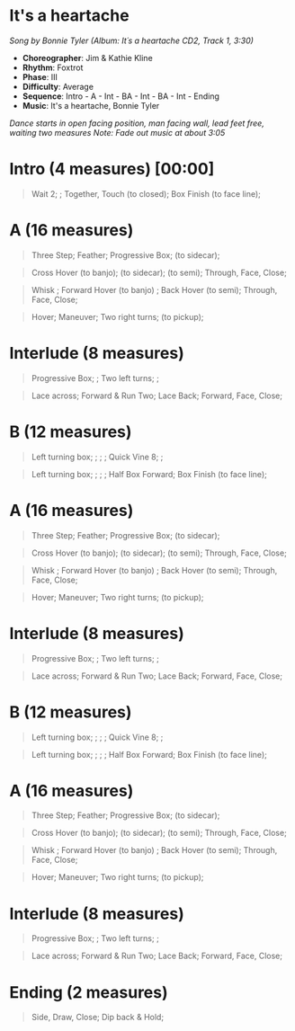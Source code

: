 # It's a heartache
*Song by Bonnie Tyler (Album: It´s a heartache CD2, Track 1, 3:30)*

* **Choreographer**: Jim & Kathie Kline
* **Rhythm**: Foxtrot
* **Phase**: III
* **Difficulty**: Average
* **Sequence**: Intro - A - Int - BA - Int - BA - Int - Ending
* **Music**: It's a heartache, Bonnie Tyler

*Dance starts in open facing position, man facing wall, lead feet free, waiting two measures*
*Note: Fade out music at about 3:05*

# Intro (4 measures) [00:00] 

> Wait 2; ; Together, Touch (to closed); Box Finish (to face line);

# A (16 measures)

> Three Step; Feather; Progressive Box; (to sidecar);

> Cross Hover (to banjo); (to sidecar); (to semi); Through, Face, Close;

> Whisk ; Forward Hover (to banjo) ; Back Hover (to semi); Through, Face, Close; 

> Hover; Maneuver; Two right turns; (to pickup);

# Interlude (8 measures)

> Progressive Box; ; Two left turns; ;

> Lace across; Forward & Run Two; Lace Back; Forward, Face, Close;

# B (12 measures)

> Left turning box; ; ; ; Quick Vine 8; ;

> Left turning box; ; ; ; Half Box Forward; Box Finish (to face line);

# A (16 measures)

> Three Step; Feather; Progressive Box; (to sidecar);

> Cross Hover (to banjo); (to sidecar); (to semi); Through, Face, Close;

> Whisk ; Forward Hover (to banjo) ; Back Hover (to semi); Through, Face, Close; 

> Hover; Maneuver; Two right turns; (to pickup);

# Interlude (8 measures)

> Progressive Box; ; Two left turns; ;

> Lace across; Forward & Run Two; Lace Back; Forward, Face, Close;

# B (12 measures)

> Left turning box; ; ; ; Quick Vine 8; ;

> Left turning box; ; ; ; Half Box Forward; Box Finish (to face line);

# A (16 measures)

> Three Step; Feather; Progressive Box; (to sidecar);

> Cross Hover (to banjo); (to sidecar); (to semi); Through, Face, Close;

> Whisk ; Forward Hover (to banjo) ; Back Hover (to semi); Through, Face, Close; 

> Hover; Maneuver; Two right turns; (to pickup);

# Interlude (8 measures)

> Progressive Box; ; Two left turns; ;

> Lace across; Forward & Run Two; Lace Back; Forward, Face, Close;

# Ending (2 measures)

> Side, Draw, Close; Dip back & Hold;


